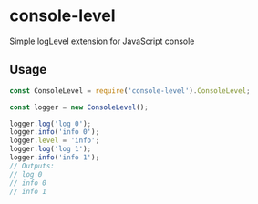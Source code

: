 # console-level

Simple logLevel extension for JavaScript console

## Usage

```JavaScript
const ConsoleLevel = require('console-level').ConsoleLevel;

const logger = new ConsoleLevel();

logger.log('log 0');
logger.info('info 0');
logger.level = 'info';
logger.log('log 1');
logger.info('info 1');
// Outputs:
// log 0
// info 0
// info 1
```
